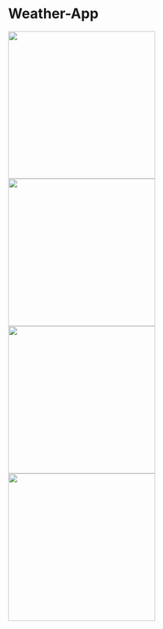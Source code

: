 # Weather-App
<img src="https://github.com/TUFFI2033/Weather-App/assets/57073564/29d455eb-e877-4ed4-98cf-4cfcb12c9538" width="300">
<img src="https://github.com/TUFFI2033/Weather-App/assets/57073564/c840d42c-ea47-4622-82a2-6cebafad2ad7" width="300">
<img src="https://github.com/TUFFI2033/Weather-App/assets/57073564/9b779667-0fec-49a1-80a1-dfcae24fee30" width="300">
<img src="https://github.com/TUFFI2033/Weather-App/assets/57073564/93a17c42-b0b4-47c6-9ac6-7e7888079fac" width="300">
